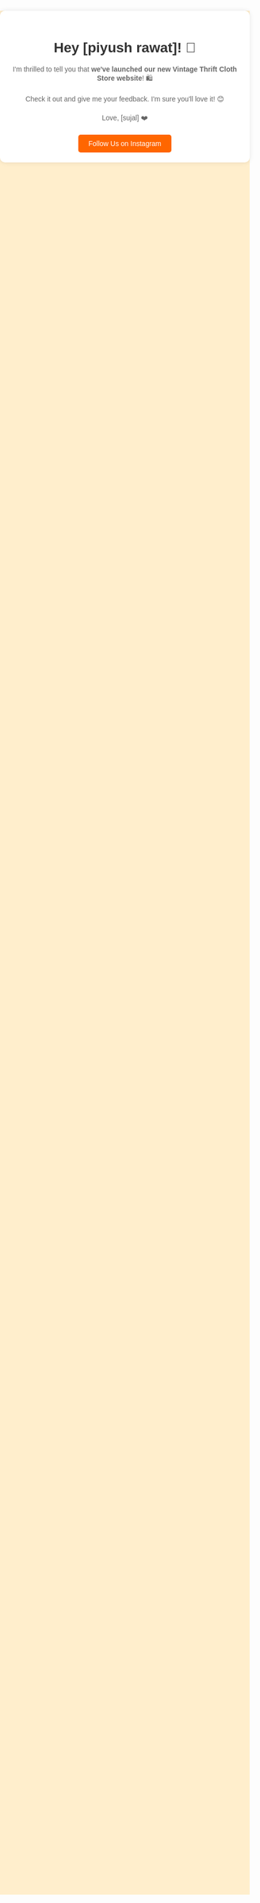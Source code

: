 <!DOCTYPE html>
<html lang="en">
<head>
    <meta charset="UTF-8">
    <meta name="viewport" content="width=device-width, initial-scale=1.0">
    <title>Our Vintage Thrift Cloth Store</title>
    <style>
        body {
            font-family: Arial, sans-serif;
            text-align: center;
            background-color: #ffeecc;
            margin: 0;
            padding: 0;
        }
        .container {
            max-width: 600px;
            margin: 100px auto;
            padding: 20px;
            background-color: #fff;
            border-radius: 10px;
            box-shadow: 0 0 10px rgba(0, 0, 0, 0.1);
        }
        h1 {
            color: #333;
        }
        p {
            color: #666;
            margin-bottom: 20px;
        }
        .emoji {
            font-size: 36px;
        }
        .button {
            display: inline-block;
            padding: 10px 20px;
            background-color: #ff6600;
            color: #fff;
            text-decoration: none;
            border-radius: 5px;
            transition: background-color 0.3s;
        }
        .button:hover {
            background-color: #ff5500;
        }
    </style>
</head>
<body>
    <div class="container">
        <h1>Hey [piyush rawat]! 🎉</h1>
        <p>I'm thrilled to tell you that <strong>we've launched our new Vintage Thrift Cloth Store website</strong>! 🛍️</p>
        <p>Check it out and give me your feedback. I'm sure you'll love it! 😊</p>
        <p>Love, [sujal] ❤️</p>
        <a href="https://www.instagram.com/xpiyush._.x?igsh=NTc4MTIwNjQ2YQ%3D%3D" class="button">Follow Us on Instagram</a>
    </div>
</body>
</html>
